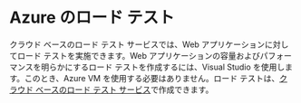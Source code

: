 ﻿<properties urlDisplayName="Load Testing Pattern" pageTitle="アプリケーション パターンのロード テスト - Azure アーキテクチャ パターン" metaKeywords="" description="アーキテクチャの概要と、ロード テスト システムを Azure に実装する方法について説明するデザイン パターンを検索します。" metaCanonical="" services="" documentationCenter=".NET" title="Load Testing in Azure" authors="robb" solutions="" manager="johndaw" editor="" />

<tags ms.service="multiple" ms.workload="na" ms.tgt_pltfrm="na" ms.devlang="dotnet" ms.topic="article" ms.date="11/25/2014" ms.author="robb" />

# Azure のロード テスト

クラウド ベースのロード テスト サービスでは、Web アプリケーションに対してロード テストを実施できます。Web アプリケーションの容量およびパフォーマンスを明らかにするロード テストを作成するには、Visual Studio を使用します。このとき、Azure VM を使用する必要はありません。ロード テストは、[クラウド ベースのロード テスト サービス](http://tfs.visualstudio.com/ja-jp/learn/load-testing)で作成できます。

<!--links-->

[Azure と Visual Studio Ultimate]: http://www.microsoft.com/visualstudio/eng/products/visual-studio-ultimate-2012#product-edition-ultimate-details
[混在環境でロード テストの実行]: http://msdn.microsoft.com/ja-jp/library/windowsazure/hh966776.aspx
[Azure ロールでの Visual Studio ロード テストの使用]: http://msdn.microsoft.com/ja-jp/library/windowsazure/hh674491.aspx

<!--images-->


 

<!--HONumber=35.2-->
